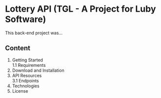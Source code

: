 # Lottery API (TGL - A Project for Luby Software)

This back-end project was...

## Content

1. Getting Started  
    1.1 Requirements  
2. Download and Installation  
3. API Resources  
    3.1 Endpoints  
4. Technologies  
5. License  